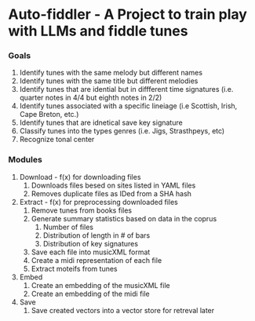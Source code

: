 # Auto-fiddler - A Project to train play with LLMs and fiddle tunes

### Goals
1. Identify tunes with the same melody but different names
1. Identify tunes with the same title but different melodies
1. Identify tunes that are idential but in diffferent time signatures (i.e. quarter notes in 4/4 but eighth notes in 2/2)
1. Identify tunes associated with a specific lineiage (i.e Scottish, Irish, Cape Breton, etc.)
1. Identify tunes that are idnetical save key signature
1. Classify tunes into the types genres (i.e. Jigs, Strasthpeys, etc)
1. Recognize tonal center

### Modules
1. Download - f(x) for downloading files
    1. Downloads files besed on sites listed in YAML files
    1. Removes duplicate files as IDed from a SHA hash
1. Extract - f(x) for preprocessing downloaded files
    1. Remove tunes from books files
    1. Generate summary statistics based on data in the coprus
        1. Number of files
        1. Distribution of length in # of bars
        1. Distribution of key signatures
    1. Save each file into musicXML format
    1. Create a midi representation of each file
    1. Extract moteifs from tunes
1. Embed
    1. Create an embedding of the musicXML file
    1. Create an embedding of the midi file
1. Save
    1. Save created vectors into a vector store for retreval later